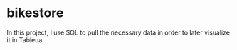 # bikestore

In this project, I use SQL to pull the necessary data in order to later visualize it in Tableua
